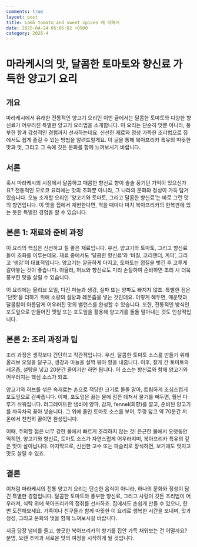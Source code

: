 ```yaml
---
comments: true
layout: post
title: Lamb tomato and sweet spices 에 대해서
date: 2025-04-24 05:06:02 +0900
category: 2025-4
---
```


# 마라케시의 맛, 달콤한 토마토와 향신료 가득한 양고기 요리

## 개요
마라케시에서 유래한 전통적인 양고기 요리인 이번 글에서는 달콤한 토마토와 다양한 향신료가 어우러진 특별한 양고기 요리법을 소개합니다. 이 요리는 단순히 맛뿐 아니라, 풍부한 향과 감성적인 경험까지 선사하는데요. 신선한 재료와 정성 가득한 조리법으로 집에서도 쉽게 즐길 수 있는 방법을 알려드릴게요. 이 글을 통해 북아프리카 특유의 따뜻한 맛과 멋, 그리고 그 속에 깃든 문화를 함께 느껴보시기 바랍니다.

## 서론
혹시 마라케시의 시장에서 달콤하고 매콤한 향신료 향이 솔솔 풍기던 기억이 있으신가요? 전통적인 모로코 요리에는 맛의 조화뿐 아니라, 그 나라의 문화와 정성이 가득 담겨있습니다. 오늘 소개할 요리인 ‘양고기와 토마토, 그리고 달콤한 향신료’는 바로 그런 맛의 향연입니다. 이 맛을 집에서 재현한다면, 먹을 때마다 마치 북아프리카의 한복판에 있는 듯한 특별한 경험을 할 수 있습니다.

## 본론 1: 재료와 준비 과정
이 요리의 핵심은 신선하고 질 좋은 재료입니다. 우선, 양고기와 토마토, 그리고 향신료들이 조화를 이루는데요. 재료 중에서도 ‘달콤한 향신료’와 ‘바질, 코리앤더, 계피’, 그리고 ‘생강’이 대표적입니다. 양고기는 깔끔하게 다지고, 토마토는 껍질을 벗긴 후 고루게 갈아놓는 것이 좋습니다. 아울러, 허브와 향신료도 미리 손질하여 준비하면 조리 시 더욱 풍부한 맛을 살릴 수 있습니다. 

이 요리에는 올리브 오일, 다진 마늘과 생강, 실파 또는 양파도 빠지지 않죠. 특별한 점은 ‘단맛’을 더하기 위해 소량의 설탕과 레몬즙을 넣는 것인데요. 이렇게 해두면, 매운맛과 달콤함이 아름답게 어우러진 맛의 밸런스를 완성할 수 있습니다. 또한, 전통적인 방식인 포도잎으로 만들어진 깻잎 또는 포도잎을 활용해 양고기를 돌돌 말아내는 것도 인상적입니다.

## 본론 2: 조리 과정과 팁
조리 과정은 생각보다 간단하고 직관적입니다. 우선, 달콤한 토마토 소스를 만들기 위해 올리브 오일을 달구고, 생강과 마늘을 살짝 볶아 향을 내줍니다. 이후, 잘게 간 토마토와 레몬즙, 설탕을 넣고 20분간 졸이기만 하면 됩니다. 이 소스는 향신료와 함께 양고기와 어우러지는 핵심 소스가 되죠. 

양고기와 허브를 섞은 속재료는 손으로 적당한 크기로 돌돌 말아, 트림하게 조심스럽게 포도잎으로 감싸줍니다. 이때, 포도잎은 끓는 물에 잠깐 데쳐서 물기를 빼두면, 훨씬 다루기 쉬워집니다. 러그레이트한 냄비에 양파, 감자, fennel(회향)를 깔고, 준비된 양고기를 차곡차곡 꽂아 넣습니다. 그 위에 졸인 토마토 소스를 부어, 뚜껑 덮고 약 70분간 저온에서 천천히 끓이면 완성입니다.

이때, 주의할 점은 너무 강한 불에서 빠르게 조리하지 않는 것! 은근한 불에서 오랫동안 익히면, 양고기와 향신료, 토마토 소스가 자연스럽게 어우러지며, 북아프리카 특유의 깊은 맛이 살아납니다. 마지막으로, 신선한 고수 또는 파슬리로 장식하면, 보기에도 멋지고 맛도 살릴 수 있죠.

## 결론
이처럼 마라케시의 전통 양고기 요리는 단순한 음식이 아니라, 하나의 문화와 정성이 담긴 특별한 경험입니다. 달콤한 토마토와 풍부한 향신료, 그리고 사랑이 깃든 조리법이 어우러져, 식탁 위에 북아프리카의 정취를 선사하죠. 집에서도 손쉽게 만들 수 있으니, 한번 도전해보세요. 가족이나 친구들과 함께 따뜻한 이 요리로 행복한 시간을 보내며, 맛과 정성, 그리고 문화의 멋을 함께 느껴보시길 바랍니다. 

지금 당장 냄비를 들고, 향긋한 북아프리카의 향기를 집안 가득 채워보는 건 어떨까요? 분명, 오랜 추억과 새로운 맛의 여정을 시작하게 될 것입니다.